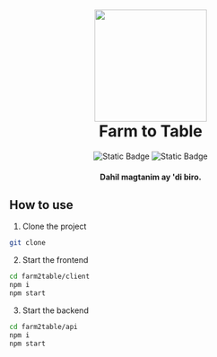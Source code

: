 <h1 align="center">
  <img width="200" src="https://img.freepik.com/premium-vector/agriculture-ecommerce-logo-design_406229-4.jpg?w=826">
  <br>
  Farm to Table
  <br>
</h1>

<div align="center">
  <img alt="Static Badge" src="https://img.shields.io/badge/UPLB-maroon">
  <img alt="Static Badge" src="https://img.shields.io/badge/CMSC_100-blue">

</div>

<h4 align="center">Dahil magtanim ay 'di biro.</h4>

## How to use

1. Clone the project
```bash
git clone
```
2. Start the frontend
```bash
cd farm2table/client
npm i
npm start
```
3. Start the backend
```bash
cd farm2table/api
npm i
npm start
```
